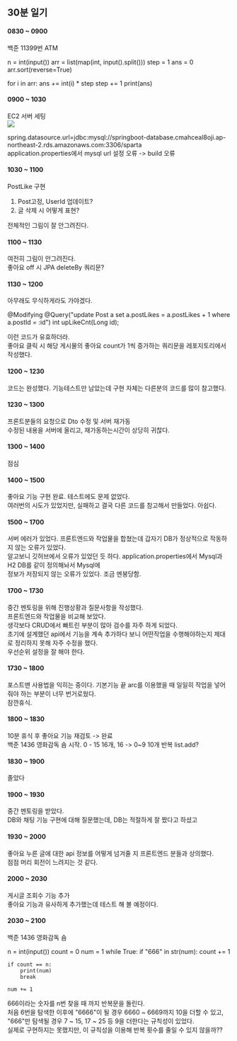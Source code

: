## 30분 일기 

#### 0830 ~ 0900
백준 11399번 ATM  
   
n = int(input())
arr = list(map(int, input().split()))
step = 1
ans = 0
arr.sort(reverse=True)

for i in arr:
    ans += int(i) * step
    step += 1
print(ans)
      
#### 0900 ~ 1030
EC2 서버 세팅   
<img src="https://user-images.githubusercontent.com/43599437/146182464-775c5ebf-974d-4536-822b-2f9a352ea983.png">

spring.datasource.url=jdbc:mysql://springboot-database.cmahceal8oji.ap-northeast-2.rds.amazonaws.com:3306/sparta  
application.properties에서 mysql url 설정 오류 -> build 오류   

#### 1030 ~ 1100
PostLike 구현    
1. Post고정, UserId 업데이트?
2. 글 삭제 시 어떻게 표현?  

전체적인 그림이 잘 안그려진다.    

#### 1100 ~ 1130   
여전히 그림이 안그려진다.   
좋아요 off 시 JPA deleteBy 쿼리문?   

#### 1130 ~ 1200   
아무래도 무식하게라도 가야겠다.   

 @Modifying
    @Query("update Post a set a.postLikes = a.postLikes + 1 where a.postId = :id")
    int upLikeCnt(Long id);
    
이런 코드가 유효하더라.  
좋아요 클릭 시 해당 게시물의 좋아요 count가 1씩 증가하는 쿼리문을 레포지토리에서 작성했다.  

#### 1200 ~ 1230
코드는 완성했다. 기능테스트만 남았는데 구현 자체는 다른분의 코드를 많이 참고했다.   


#### 1230 ~ 1300   
프론트분들의 요청으로 Dto 수정 및 서버 재가동   
수정된 내용을 서버에 올리고, 재가동하는시간이 상당히 귀찮다.   

#### 1300 ~ 1400
점심

#### 1400 ~ 1500
좋아요 기능 구현 완료. 테스트에도 문제 없었다.   
여러번의 시도가 있었지만, 실패하고 결국 다른 코드를 참고해서 만들었다. 아쉽다.   

#### 1500 ~ 1700
서버 에러가 있었다. 프론트엔드와 작업물을 합쳤는데 갑자기 DB가 정상적으로 작동하지 않는 오류가 있었다.   
알고보니 깃허브에서 오류가 있었던 듯 하다.  application.properties에서 Mysql과 H2 DB를 같이 정의해놔서 Mysql에   
정보가 저장되지 않는 오류가 있었다. 조금 멘붕당함.   

#### 1700 ~ 1730
중간 멘토링을 위해 진행상황과 질문사항을 작성했다.    
프론트엔드와 작업물을 비교해 보았다.    
생각보다 CRUD에서 빠트린 부분이 많아 검수를 자주 하게 되었다.   
초기에 설계했던 api에서 기능을 계속 추가하다 보니 어떤작업을 수행해야하는지 제대로 정리하지 못해 자주 수정을 했다.   
우선순위 설정을 잘 해야 한다.

#### 1730 ~ 1800
포스트맨 사용법을 익히는 중이다. 기본기능 끝
arc를 이용했을 때 일일히 작업을 넣어줘야 하는 부분이 너무 번거로웠다.   
잠깐휴식.  

#### 1800 ~ 1830
10분 휴식 후 좋아요 기능 재검토 -> 완료   
백준 1436 영화감독 숌 시작.
0 - 15 16개, 16 -> 0~9 10개 반복 list.add?    

#### 1830 ~ 1900
졸았다    

#### 1900 ~ 1930
중간 멘토링을 받았다.   
DB와 채팅 기능 구현에 대해 질문했는데, DB는 적절하게 잘 짰다고 하셨고 

#### 1930 ~ 2000
좋아요 누른 글에 대한 api 정보를 어떻게 넘겨줄 지 프론트엔드 분들과 상의했다.  
점점 머리 회전이 느려지는 것 같다.   

#### 2000 ~ 2030
게시글 조회수 기능 추가   
좋아요 기능과 유사하게 추가했는데 테스트 해 볼 예정이다.   

#### 2030 ~ 2100   
백준 1436 영화감독 숌

n = int(input())
count = 0
num = 1
while True:
    if "666" in str(num):
        count += 1

    if count == n:
        print(num)
        break

    num += 1
    
666이라는 숫자를 n번 찾을 때 까지 반복문을 돌린다.  
처음 6번을 탐색한 이후에 "6666"이 될 경우 6660 ~ 6669까지 10을 더할 수 있고, "666"만 탐색될 경우 7 ~ 15, 17 ~ 25 등 9을 더한다는 규칙성이 있었다.   
실제로 구현하지는 못했지만, 이 규칙성을 이용해 반복 횟수를 줄일 수 있지 않을까??   
